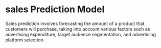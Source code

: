 # sales Prediction Model
Sales prediction involves forecasting the amount of a product that customers will purchase, taking into account various factors such as advertising expenditure, target audience segmentation, and advertising platform selection.
